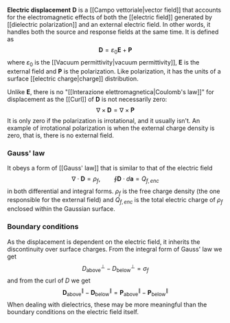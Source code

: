**Electric displacement** $\mathbf{D}$ is a [[Campo vettoriale|vector field]] that accounts for the electromagnetic effects of both the [[electric field]] generated by [[dielectric polarization]] and an external electric field. In other words, it handles both the source and response fields at the same time. It is defined as
$$\mathbf{D}=\varepsilon_{0}\mathbf{E}+\mathbf{P}$$
where $\varepsilon_{0}$ is the [[Vacuum permittivity|vacuum permittivity]], $\mathbf{E}$ is the external field and $\mathbf{P}$ is the polarization. Like polarization, it has the units of a surface [[electric charge|charge]] distribution.

Unlike $\mathbf{E}$, there is no "[[Interazione elettromagnetica|Coulomb's law]]" for displacement as the [[Curl]] of $\mathbf{D}$ is not necessarily zero:
$$\nabla\times\mathbf{D}=\nabla\times\mathbf{P}$$
It is only zero if the polarization is irrotational, and it usually isn't. An example of irrotational polarization is when the external charge density is zero, that is, there is no external field.
### Gauss' law
It obeys a form of [[Gauss' law]] that is similar to that of the electric field
$$\nabla\cdot\mathbf{D}=\rho_{f},\qquad \oint \mathbf{D}\cdot d\mathbf{a}=Q_{f,enc}$$
in both differential and integral forms. $\rho_{f}$ is the free charge density (the one responsible for the external field) and $Q_{f,enc}$ is the total electric charge of $\rho_{f}$ enclosed within the Gaussian surface.
### Boundary conditions
As the displacement is dependent on the electric field, it inherits the discontinuity over surface charges. From the integral form of Gauss' law we get
$$D_\text{above}^{\perp}-D_\text{below}^{\perp}=\sigma_{f}$$
and from the curl of $D$ we get
$$\mathbf{D}_\text{above}^{\parallel}-\mathbf{D}_\text{below}^{\parallel}=\mathbf{P}_\text{above}^{\parallel}-\mathbf{P}_\text{below}^{\parallel}$$
When dealing with dielectrics, these may be more meaningful than the boundary conditions on the electric field itself.